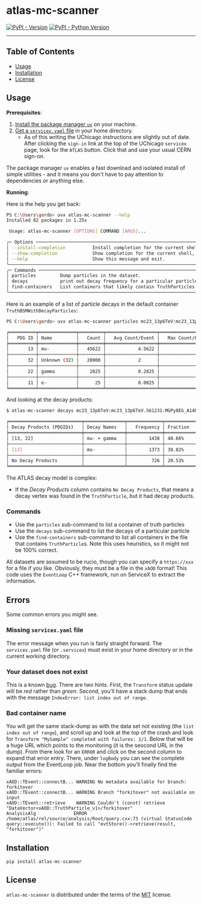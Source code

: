 # atlas-mc-scanner

[![PyPI - Version](https://img.shields.io/pypi/v/atlas-mc-scanner.svg)](https://pypi.org/project/atlas-mc-scanner)
[![PyPI - Python Version](https://img.shields.io/pypi/pyversions/atlas-mc-scanner.svg)](https://pypi.org/project/atlas-mc-scanner)

-----

## Table of Contents

- [Usage](#usage)
- [Installation](#installation)
- [License](#license)

## Usage

**Prerequisites**:

1. [Install the package manager `uv`](https://docs.astral.sh/uv/getting-started/installation/) on your machine.
1. [Get a `servicex.yaml` file](https://servicex-frontend.readthedocs.io/en/stable/connect_servicex.html) in your home directory.
    - As of this writing the UChicago instructions are slightly out of date. After clicking the `sign-in` link at the top of the UChicago `servicex` page, look for the `ATLAS` button. Click that and use your usual CERN sign-on.

The package manager `uv` enables a fast download and isolated install of simple utilities - and it means you don't have to pay attention to dependencies or anything else.

**Running**:

Here is the help you get back:

```bash
PS C:\Users\gordo> uvx atlas-mc-scanner --help
Installed 82 packages in 1.25s

 Usage: atlas-mc-scanner [OPTIONS] COMMAND [ARGS]...

╭─ Options ──────────────────────────────────────────────────────────────────────────────────────────────────────────────────────────────────────────────────────────────────────────────────────────────────────────────────────────────────────────────────────╮
│ --install-completion          Install completion for the current shell.                                                                                                                                                                                        │
│ --show-completion             Show completion for the current shell, to copy it or customize the installation.                                                                                                                                                 │
│ --help                        Show this message and exit.                                                                                                                                                                                                      │
╰────────────────────────────────────────────────────────────────────────────────────────────────────────────────────────────────────────────────────────────────────────────────────────────────────────────────────────────────────────────────────────────────╯
╭─ Commands ─────────────────────────────────────────────────────────────────────────────────────────────────────────────────────────────────────────────────────────────────────────────────────────────────────────────────────────────────────────────────────╮
│ particles         Dump particles in the dataset.                                                                                                                                                                                                               │
│ decays            print out decay frequency for a particular particle                                                                                                                                                                                          │
│ find-containers   List containers that likely contain TruthParticles.                                                                                                                                                                                          │
╰────────────────────────────────────────────────────────────────────────────────────────────────────────────────────────────────────────────────────────────────────────────────────────────────────────────────────────────────────────────────────────────────╯
```

Here is an example of a list of particle decays in the default container `TruthBSMWithDecayParticles`:

```bash
PS C:\Users\gordo> uvx atlas-mc-scanner particles mc23_13p6TeV:mc23_13p6TeV.561231.MGPy8EG_A14N23LO_HAHM_ggHZdZd_mumu_600_0p005.deriv.DAOD_LLP1.e8577_e8528_a934_s4370_r16083_r15970_p6619_tid42970882_00

╒══════════╤══════════════╤═════════╤═══════════════════╤═══════════════════╤═══════════════════╕
│   PDG ID │ Name         │   Count │   Avg Count/Event │   Max Count/Event │   Min Count/Event │
╞══════════╪══════════════╪═════════╪═══════════════════╪═══════════════════╪═══════════════════╡
│       13 │ mu-          │   45622 │            4.5622 │                 6 │                 2 │
├──────────┼──────────────┼─────────┼───────────────────┼───────────────────┼───────────────────┤
│       32 │ Unknown (32) │   20000 │            2      │                 2 │                 2 │
├──────────┼──────────────┼─────────┼───────────────────┼───────────────────┼───────────────────┤
│       22 │ gamma        │    2825 │            0.2825 │                 7 │                 0 │
├──────────┼──────────────┼─────────┼───────────────────┼───────────────────┼───────────────────┤
│       11 │ e-           │      25 │            0.0025 │                 4 │                 0 │
╘══════════╧══════════════╧═════════╧═══════════════════╧═══════════════════╧═══════════════════╛
```

And looking at the decay products:

```bash
$ atlas-mc-scanner decays mc23_13p6TeV:mc23_13p6TeV.561231.MGPy8EG_A14N23LO_HAHM_ggHZdZd_mumu_600_0p005.deriv.DAOD_LLP1.e8577_e8528_a934_s4370_r16083_r15970_p6619_tid42970882_00 13

╒═══════════════════════════╤═══════════════╤═════════════╤════════════╕
│ Decay Products (PDGIDs)   │ Decay Names   │   Frequency │ Fraction   │
╞═══════════════════════════╪═══════════════╪═════════════╪════════════╡
│ [13, 22]                  │ mu- + gamma   │        1438 │ 40.66%     │
├───────────────────────────┼───────────────┼─────────────┼────────────┤
│ [13]                      │ mu-           │        1373 │ 38.82%     │
├───────────────────────────┼───────────────┼─────────────┼────────────┤
│ No Decay Products         │               │         726 │ 20.53%     │
╘═══════════════════════════╧═══════════════╧═════════════╧════════════╛
```

The ATLAS decay model is complex:

- If the _Decay Products_ column contains `No Decay Products`, that means a decay vertex was found in the `TruthParticle`, but it had decay products.

### Commands

- Use the `particles` sub-command to list a container of truth particles
- Use the `decays` sub-command to list the decays of a particular particle
- Use the `find-containers` sub-command to list all containers in the file that contains `TruthParticle`s. Note this uses heuristics, so it might not be 100% correct.

All datasets are assumed to be rucio, though you can specify a `https://xxx` for a file if you like. Obviously, they must be a file in the `xAOD` format! This code uses the `EventLoop` C++ framework, run on ServiceX to extract the information.

## Errors

Some common errors you might see.

### Missing `servicex.yaml` file

The error message when you run is fairly straight forward. The `servicex.yaml` file (or `.servicex`) must exist in your home directory or in the current working directory.

### Your dataset does not exist

This is a known [bug](https://github.com/gordonwatts/atlas-mc-scanner/issues/22). There are two hints. First, the `Transform` status update will be _red_ rather than _green_. Second, you'll have a stack dump that ends with the message `IndexError: list index out of range`.

### Bad container name

You will get the same stack-dump as with the data set not existing (the `list index out of range`), and scroll up and look at the top of the crash and look for `Transform "MySample" completed with failures: 1/1`. Below that will be a huge URL which points to the monitoring (it is the seocond URL in the dump). From there look for an `ERROR` and click on the second column to expand that error entry. There, under `logBody` you can see the complete output from the EventLoop job. Near the bottom you'll finally find the familiar errors:

```text
xAOD::TEvent::connectB... WARNING No metadata available for branch: forkitover
xAOD::TEvent::connectB... WARNING Branch "forkitover" not available on input
xAOD::TEvent::retrieve    WARNING Couldn't (const) retrieve "DataVector<xAOD::TruthParticle_v1>/forkitover"
AnalysisAlg              ERROR   /home/atlas/rel/source/analysis/Root/query.cxx:73 (virtual StatusCode query::execute()): Failed to call "evtStore()->retrieve(result, "forkitover")"
```

## Installation

```console
pip install atlas-mc-scanner
```

## License

`atlas-mc-scanner` is distributed under the terms of the [MIT](https://spdx.org/licenses/MIT.html) license.
